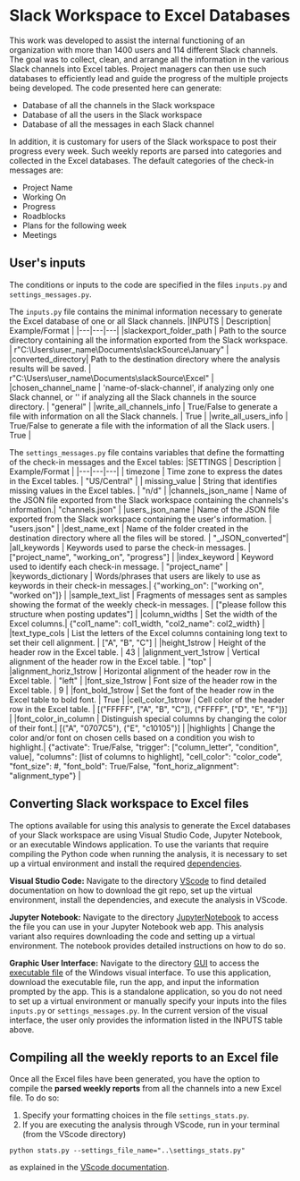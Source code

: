 # Slack Workspace to Excel Databases
This work was developed to assist the internal functioning of an organization with more than 1400 users and 114 different Slack channels.
The goal was to collect, clean, and arrange all the information in the various Slack channels into Excel tables. Project managers can then use such databases to efficiently lead and guide the progress of the multiple projects being developed.
The code presented here can generate:
* Database of all the channels in the Slack workspace
* Database of all the users in the Slack workspace
* Database of all the messages in each Slack channel
  
In addition, it is customary for users of the Slack workspace to post their progress every week. Such weekly reports are parsed into categories and collected in the Excel databases. The default categories of the check-in messages are:
* Project Name
* Working On
* Progress
* Roadblocks
* Plans for the following week
* Meetings


## User's inputs
The conditions or inputs to the code are specified in the files `inputs.py` and `settings_messages.py`. 

The `inputs.py` file contains the minimal information necessary to generate the Excel database of one or all Slack channels. 
|INPUTS | Description| Example/Format |
|---|---|---|
|slackexport_folder_path | Path to the source directory containing all the information exported from the Slack workspace. | r"C:\Users\user_name\Documents\slackSource\January" |
|converted_directory| Path to the destination directory where the analysis results will be saved. | r"C:\Users\user_name\Documents\slackSource\Excel" |
|chosen_channel_name | 'name-of-slack-channel', if analyzing only one Slack channel, or '' if analyzing all the Slack channels in the source directory. | "general" |
|write_all_channels_info | True/False to generate a file with information on all the Slack channels. | True |
|write_all_users_info | True/False to generate a file with the information of all the Slack users. | True |

The `settings_messages.py` file contains variables that define the formatting of the check-in messages and the Excel tables:
|SETTINGS | Description |  Example/Format |
|---|---|---|
| timezone | Time zone to express the dates in the Excel tables. | "US/Central" |
| missing_value | String that identifies missing values in the Excel tables. | "n/d" |
|channels_json_name | Name of the JSON file exported from the Slack workspace containing the channels's information.| "channels.json" |
|users_json_name | Name of the JSON file exported from the Slack workspace containing the user's information. | "users.json" |
|dest_name_ext | Name of the folder created in the destination directory where all the files will be stored. | "_JSON_converted"|
|all_keywords | Keywords used to parse the check-in messages. | ["project_name", "working_on", "progress"] |
|index_keyword | Keyword used to identify each check-in message. | "project_name" |
|keywords_dictionary | Words/phrases that users are likely to use as keywords in their check-in messages.| {"working_on": ["working on", "worked on"]} |
|sample_text_list | Fragments of messages sent as samples showing the format of the weekly check-in messages. | ["please follow this structure when posting updates"] |
|column_widths | Set the width of the Excel columns.| {"col1_name": col1_width, "col2_name": col2_width} |
|text_type_cols | List the letters of the Excel columns containing long text to set their cell alignment. | ["A", "B", "C"] |
|height_1strow | Height of the header row in the Excel table. | 43 |
|alignment_vert_1strow | Vertical alignment of the header row in the Excel table. | "top" |
|alignment_horiz_1strow | Horizontal alignment of the header row in the Excel table. | "left" |
|font_size_1strow | Font size of the header row in the Excel table. | 9 |
|font_bold_1strow | Set the font of the header row in the Excel table to bold font. | True |
|cell_color_1strow | Cell color of the header row in the Excel table. | [("FFFFF", ["A", "B", "C"]), ("FFFFF", ["D", "E", "F"])] |
|font_color_in_column | Distinguish special columns by changing the color of their font.| [("A", "0707C5"), ("E", "c10105")] |
|highlights | Change the color and/or font on chosen cells based on a condition you wish to highlight.| {"activate": True/False, "trigger": ["column_letter", "condition", value], "columns": [list of columns to highlight], "cell_color": "color_code", "font_size": #, "font_bold": True/False, "font_horiz_alignment": "alignment_type"} |

## Converting Slack workspace to Excel files

The options available for using this analysis to generate the Excel databases of your Slack workspace are using Visual Studio Code, Jupyter Notebook, or an executable Windows application. To use the variants that require compiling the Python code when running the analysis, it is necessary to set up a virtual environment and install the required [dependencies](dependencies/requirements.txt). 

**Visual Studio Code:** Navigate to the directory [VScode](VScode) to find detailed documentation on how to download the git repo, set up the virtual environment, install the dependencies, and execute the analysis in VScode. 

**Jupyter Notebook:** Navigate to the directory [JupyterNotebook](JupyterNotebook) to access the file you can use in your Jupyter Notebook web app. This analysis variant also requires downloading the code and setting up a virtual environment. The notebook provides detailed instructions on how to do so. 

**Graphic User Interface:** Navigate to the directory [GUI](GUI) to access the [executable file](GUI/slack2excel.exe) of the Windows visual interface. To use this application, download the executable file, run the app, and input the information prompted by the app. This is a standalone application, so you do not need to set up a virtual environment or manually specify your inputs into the files `inputs.py` or `settings_messages.py`. In the current version of the visual interface, the user only provides the information listed in the INPUTS table above. 


## Compiling all the weekly reports to an Excel file

Once all the Excel files have been generated, you have the option to compile the **parsed weekly reports** from all the channels into a new Excel file. To do so:
1. Specify your formatting choices in the file `settings_stats.py`.
2. If you are executing the analysis through VScode, run in your terminal (from the VScode directory)
  ```{script}
  python stats.py --settings_file_name="..\settings_stats.py"
  ```
  as explained in the [VScode documentation](VScode).